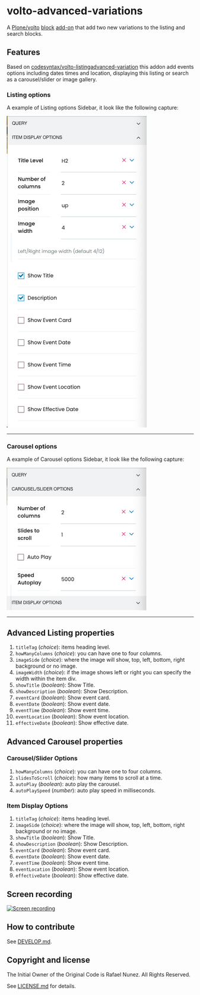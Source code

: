 # volto-advanced-variations

A [Plone/volto](https://plone.org/why-plone) [block](https://6.dev-docs.plone.org/volto/blocks/index.html) [add-on](https://6.dev-docs.plone.org/volto/addons/index.html) that add two new variations to the listing and search blocks.


## Features

Based on [codesyntax/volto-listingadvanced-variation](https://github.com/codesyntax/volto-listingadvanced-variation) this addon add events options including dates times and location, displaying this listing or search as a carousel/slider or image gallery.

### Listing options

A example of Listing options Sidebar, it look like the following capture:

![Listing options](https://raw.githubusercontent.com/rnunez80/volto-advanced-variations/main/listing-options.png "Listing options")

---

### Carousel options

A example of Carousel options Sidebar, it look like the following capture:

![Carousel options](https://raw.githubusercontent.com/rnunez80/volto-advanced-variations/main/carousel-options.png "Carousel options")

---

## Advanced Listing properties

1. `titleTag` (_choice_): items heading level.
1. `howManyColumns` (_choice_): you can have one to four columns.
1. `imageSide` (_choice_): where the image will show, top, left, bottom, right background or no image.
1. `imageWidth` (_choice_): if the image shows left or right you can specify the width within the item div.
1. `showTitle` (_boolean_): Show Title.
1. `showDescription` (_boolean_): Show Description.
1. `eventCard` (_boolean_): Show event card.
1. `eventDate` (_boolean_): Show event date.
1. `eventTime` (_boolean_): Show event time.
1. `eventLocation` (_boolean_): Show event location.
1. `effectiveDate` (_boolean_): Show effective date.

## Advanced Carousel properties

### Carousel/Slider Options

1. `howManyColumns` (_choice_): you can have one to four columns.
1. `slidesToScroll` (_choice_): how many items to scroll at a time.
1. `autoPlay` (_boolean_): auto play the carousel.
1. `autoPlaySpeed` (_number_): auto play speed in milliseconds.

### Item Display Options

1. `titleTag` (_choice_): items heading level.
1. `imageSide` (_choice_): where the image will show, top, left, bottom, right background or no image.
1. `showTitle` (_boolean_): Show Title.
1. `showDescription` (_boolean_): Show Description.
1. `eventCard` (_boolean_): Show event card.
1. `eventDate` (_boolean_): Show event date.
1. `eventTime` (_boolean_): Show event time.
1. `eventLocation` (_boolean_): Show event location.
1. `effectiveDate` (_boolean_): Show effective date.


## Screen recording

[![Screen recording](https://img.youtube.com/vi/KhnCCyNOu28/0.jpg)](https://youtu.be/KhnCCyNOu28)

## How to contribute

See [DEVELOP.md](https://github.com/rnunez80/volto-advanced-variations/blob/main/DEVELOP.md).


## Copyright and license

The Initial Owner of the Original Code is Rafael Nunez.
All Rights Reserved.

See [LICENSE.md](https://github.com/rnunez80/volto-advanced-variations/blob/main/LICENSE.md) for details.
